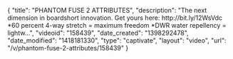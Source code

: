 {
    "title": "PHANTOM FUSE 2 ATTRIBUTES",
    "description": "The next dimension in boardshort innovation. Get yours here: http:\/\/bit.ly\/12WsVdc *60 percent 4-way stretch = maximum freedom *DWR water repellency = lightw...",
    "videoid": "158439",
    "date_created": "1398292478",
    "date_modified": "1418181330",
    "type": "captivate",
    "layout": "video",
    "url": "\/v\/phantom-fuse-2-attributes\/158439"
}